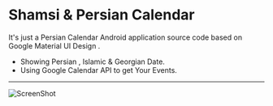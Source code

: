 Shamsi & Persian Calendar
===================

It's just a Persian Calendar Android application source code based on Google Material UI Design . 


 - Showing Persian , Islamic & Georgian Date.
 - Using Google Calendar API to get Your Events.

----------
![ScreenShot](https://raw.github.com/mohammadreza2012/ShamsiCalendar/master/preview.jpg)

